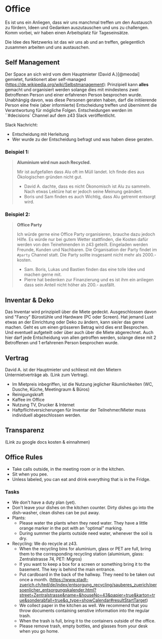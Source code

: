 
# Office

Es ist uns ein Anliegen, dass wir uns manchmal treffen um den Austausch zu fördern, Ideen und Gedanken auszutauschen und uns zu challengen. Komm vorbei, wir haben einen Arbeitsplatz für Tageseinsätze.

Die Idee des Netzwerks ist das wir uns ab und an treffen, gelegentlich zusammen arbeiten und uns austauschen.

## Self Management
Der Space an sich wird vom dem Hauptmieter (David A.)[@meodai] gemietet, funktionert aber self-managed (https://de.wikipedia.org/wiki/Selbstmanagement): Prinzipiell kann **alles** gemacht und organisiert werden solange dies mit mindestens zwei Betroffenen Person und einer erfahrenen Person besprochen wurde. Unabhängig davon, was diese Personen geraten haben, darf die initiierende Person eine freie (aber informierte) Entscheidung treffen und übernimmt die Verantwortung für mögliche Folgen. Entscheidungen werden im ``#decisions` Channel auf dem z43 Slack veröffentlicht.

Slack Nachricht:
- Entscheidung mit Herleitung
- Wer wurde zu der Entscheidung befragt und was haben diese geraten.

### Beispiel 1:

> **Aluminium wird nun auch Recycled.**
>
> Mir ist aufgefallen dass Alu oft im Müll landet. Ich finde dies aus Ökologischen gründen nicht gut.
>
> - David A. dachte, dass es nicht Ökonomisch ist Alu zu sammeln. Nach etwas Lektüre hat er jedoch seine Meinung geändert.
> - Boris und Sam finden es auch Wichtig, dass Alu getrennt entsorgt wird.


### Beispiel 2:

> **Office Party**
>
> Ich würde gerne eine Office Party organisieren, brauche dazu jedoch Hilfe. Es würde nur bei gutem Wetter stattfinden, die Kosten dafür werden von den Teinehmenden in z43 geteilt. Eingeladen werden Freunde, Kunden und Nachbaren. Die Organisation der Party findet im `#party` Channel statt. Die Party sollte insgesamt nicht mehr als 2000.- kosten.
>
> - Sam. Boris, Lukas und Bastien finden das eine tolle Idee und machen gerne mit.
> - Pierre hat bedenken zur Finanzierung und es ist ihm ein anliegen dass sein Anteil nicht höher als 200.- ausfällt.

## Inventar & Deko

Das Inventar wird prinzipiell über die Miete gedeckt. Ausgeschlossen davon sind "Fancy" Bürostühle und Hardware (PC oder Screen). Hat jemand Lust etwas an der Einrichtung oder Deko zu ändern, kann sie/er das gerne machen. Geht es um einen grösseren Betrag wird dies erst Besprochen. Und eventuell aufgeteilt oder über auch über die Miete abgerechnet. Auch hier darf jede Entscheidung von allen getroffen werden, solange diese mit 2 Betroffenen und 1 erfahrenen Person besprochen wurde.

## Vertrag
David A. ist der Hauptmieter und schliesst mit den Mietern Untermietverträge ab.
(Link zum Vertrag).

- Im Mietpreis inbegriffen, ist die Nutzung jeglicher Räumlichkeiten (WC, Dusche, Küche, Meetingraum & Büros)
- Reinigungskraft
- Kaffee im Office
- Nutzung TV, Drucker & Internet
- Haftpflichtversicherungen für Inventar der Teilnehmer/Mieter muss individuell abgeschlossen werden.

## Transparenz
(Link zu google docs kosten & einnahmen)

## Office Rules

- Take calls outside, in the meeting room or in the kitchen.
- Sit when you pee.
- Unless labeled, you can eat and drink everything that is in the Fridge.

### Tasks

- We don't have a duty plan (yet).
- Don't leave your dishes on the kitchen counter. Dirty dishes go into the dish-washer, clean dishes can be put away.
- Plants:
  - Please water the plants when they need water. They have a little orange marker in the pot with an "optimal" marking.
  - During summer the plants outside need water, whenever the soil is dry.
- Recycling: We do recycle at z43.
  - When the recycling bins for aluminium, glass or PET are full, bring them to the corresponding recycling station (aluminium, glass: Zentralstrasse 74, PET: Migros)
  - If you want to keep a box for a screen or something bring it to the basement. The key is behind the main entrance.
  - Put cardboard in the back of the hallway. They need to be taken out once a month. (https://www.stadt-zuerich.ch/ted/de/index/entsorgung_recycling/sauberes_zuerich/persoenlicher_entsorgungskalender.html?street=Zentralstrasse&name=&houseNo=43&papier=true&karton=true&sonderabfall=true&q_type=showCalendar#resultStartTarget)
  - We collect paper in the kitchen as well. We recommend that you throw documents containing senstive information into the regular trash.
  - When the trash is full, bring it to the containers outside of the office.
  - Please remove trash, empty bottles, and glasses from your desk when you go home.
